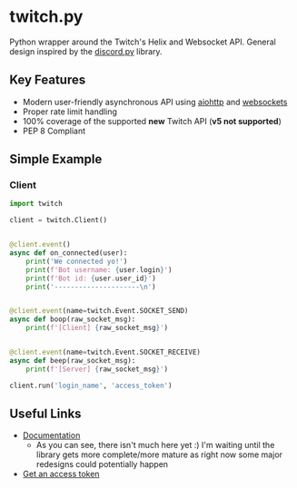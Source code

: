 # twitch.py
Python wrapper around the Twitch's Helix and Websocket API. General
design inspired by the [discord.py](https://github.com/Rapptz/discord.py/) library.

## Key Features

- Modern user-friendly asynchronous API using [aiohttp](https://aiohttp.readthedocs.io/en/stable/) and [websockets](https://websockets.readthedocs.io/en/stable/)
- Proper rate limit handling
- 100% coverage of the supported **new** Twitch API (**v5 not supported**)
- PEP 8 Compliant

## Simple Example
### Client
```python
import twitch

client = twitch.Client()


@client.event()
async def on_connected(user):
    print('We connected yo!')
    print(f'Bot username: {user.login}')
    print(f'Bot id: {user.user_id}')
    print('---------------------\n')


@client.event(name=twitch.Event.SOCKET_SEND)
async def boop(raw_socket_msg):
    print(f'[Client] {raw_socket_msg}')


@client.event(name=twitch.Event.SOCKET_RECEIVE)
async def beep(raw_socket_msg):
    print(f'[Server] {raw_socket_msg}')

client.run('login_name', 'access_token')
```

## Useful Links

- [Documentation](https://twitchpi.readthedocs.io/en/latest/)
    - As you can see, there isn't much here yet :) I'm waiting until the library gets more complete/more mature as right now some major redesigns could potentially happen
- [Get an access token](https://twitchapps.com/tmi/)
